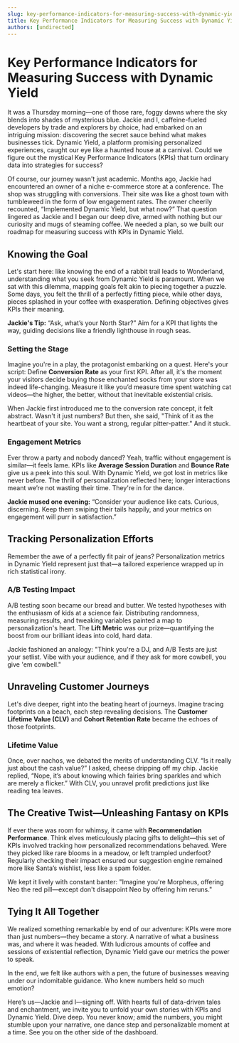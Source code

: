 ```yaml
---
slug: key-performance-indicators-for-measuring-success-with-dynamic-yield
title: Key Performance Indicators for Measuring Success with Dynamic Yield
authors: [undirected]
---
```



# Key Performance Indicators for Measuring Success with Dynamic Yield

It was a Thursday morning—one of those rare, foggy dawns where the sky blends into shades of mysterious blue. Jackie and I, caffeine-fueled developers by trade and explorers by choice, had embarked on an intriguing mission: discovering the secret sauce behind what makes businesses tick. Dynamic Yield, a platform promising personalized experiences, caught our eye like a haunted house at a carnival. Could we figure out the mystical Key Performance Indicators (KPIs) that turn ordinary data into strategies for success?

Of course, our journey wasn't just academic. Months ago, Jackie had encountered an owner of a niche e-commerce store at a conference. The shop was struggling with conversions. Their site was like a ghost town with tumbleweed in the form of low engagement rates. The owner cheerily recounted, “Implemented Dynamic Yield, but what now?” That question lingered as Jackie and I began our deep dive, armed with nothing but our curiosity and mugs of steaming coffee. We needed a plan, so we built our roadmap for measuring success with KPIs in Dynamic Yield.

## Knowing the Goal

Let's start here: like knowing the end of a rabbit trail leads to Wonderland, understanding what you seek from Dynamic Yield is paramount. When we sat with this dilemma, mapping goals felt akin to piecing together a puzzle. Some days, you felt the thrill of a perfectly fitting piece, while other days, pieces splashed in your coffee with exasperation. Defining objectives gives KPIs their meaning.

**Jackie's Tip:** “Ask, what’s your North Star?” Aim for a KPI that lights the way, guiding decisions like a friendly lighthouse in rough seas.

### Setting the Stage

Imagine you're in a play, the protagonist embarking on a quest. Here's your script: Define **Conversion Rate** as your first KPI. After all, it's the moment your visitors decide buying those enchanted socks from your store was indeed life-changing. Measure it like you’d measure time spent watching cat videos—the higher, the better, without that inevitable existential crisis.

When Jackie first introduced me to the conversion rate concept, it felt abstract. Wasn't it just numbers? But then, she said, "Think of it as the heartbeat of your site. You want a strong, regular pitter-patter." And it stuck. 

### Engagement Metrics

Ever throw a party and nobody danced? Yeah, traffic without engagement is similar—it feels lame. KPIs like **Average Session Duration** and **Bounce Rate** give us a peek into this soul. With Dynamic Yield, we got lost in metrics like never before. The thrill of personalization reflected here; longer interactions meant we’re not wasting their time. They're in for the dance.

**Jackie mused one evening:** “Consider your audience like cats. Curious, discerning. Keep them swiping their tails happily, and your metrics on engagement will purr in satisfaction.”

## Tracking Personalization Efforts

Remember the awe of a perfectly fit pair of jeans? Personalization metrics in Dynamic Yield represent just that—a tailored experience wrapped up in rich statistical irony. 

### A/B Testing Impact

A/B testing soon became our bread and butter. We tested hypotheses with the enthusiasm of kids at a science fair. Distributing randomness, measuring results, and tweaking variables painted a map to personalization's heart. The **Lift Metric** was our prize—quantifying the boost from our brilliant ideas into cold, hard data.

Jackie fashioned an analogy: "Think you're a DJ, and A/B Tests are just your setlist. Vibe with your audience, and if they ask for more cowbell, you give 'em cowbell."

## Unraveling Customer Journeys

Let's dive deeper, right into the beating heart of journeys. Imagine tracing footprints on a beach, each step revealing decisions. The **Customer Lifetime Value (CLV)** and **Cohort Retention Rate** became the echoes of those footprints.

### Lifetime Value

Once, over nachos, we debated the merits of understanding CLV. “Is it really just about the cash value?” I asked, cheese dripping off my chip. Jackie replied, “Nope, it’s about knowing which fairies bring sparkles and which are merely a flicker.” With CLV, you unravel profit predictions just like reading tea leaves.

## The Creative Twist—Unleashing Fantasy on KPIs

If ever there was room for whimsy, it came with **Recommendation Performance**. Think elves meticulously placing gifts to delight—this set of KPIs involved tracking how personalized recommendations behaved. Were they picked like rare blooms in a meadow, or left trampled underfoot? Regularly checking their impact ensured our suggestion engine remained more like Santa’s wishlist, less like a spam folder.

We kept it lively with constant banter: "Imagine you're Morpheus, offering Neo the red pill—except don't disappoint Neo by offering him reruns."

## Tying It All Together

We realized something remarkable by end of our adventure: KPIs were more than just numbers—they became a story. A narrative of what a business was, and where it was headed. With ludicrous amounts of coffee and sessions of existential reflection, Dynamic Yield gave our metrics the power to speak. 

In the end, we felt like authors with a pen, the future of businesses weaving under our indomitable guidance. Who knew numbers held so much emotion?

Here’s us—Jackie and I—signing off. With hearts full of data-driven tales and enchantment, we invite you to unfold your own stories with KPIs and Dynamic Yield. Dive deep. You never know; amid the numbers, you might stumble upon your narrative, one dance step and personalizable moment at a time. See you on the other side of the dashboard.
